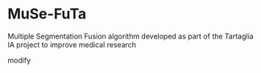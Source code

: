 # MuSe-FuTa
Multiple Segmentation Fusion algorithm developed as part of the Tartaglia IA project to improve medical research

modify
